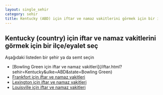 ```yaml
---
layout: single_sehir
category: sehir
title: Kentucky (ABD) için iftar ve namaz vakitlerini görmek için bir ilçe/eyalet seç
---
```



## Kentucky (country) için iftar ve namaz vakitlerini görmek için bir ilçe/eyalet seç

Aşağıdaki listeden bir şehir ya da semt seçin


* [Bowling Green için iftar ve namaz vakitleri](/iftar.html?sehir=Kentucky&ulke=ABD&state=Bowling Green)
* [Frankfort için iftar ve namaz vakitleri](/iftar.html?sehir=Kentucky&ulke=ABD&state=Frankfort)
* [Lexington için iftar ve namaz vakitleri](/iftar.html?sehir=Kentucky&ulke=ABD&state=Lexington)
* [Louisville için iftar ve namaz vakitleri](/iftar.html?sehir=Kentucky&ulke=ABD&state=Louisville)
